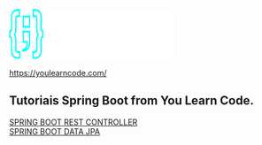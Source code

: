 <img width="300" height="90" loading="lazy" src="img_1.png" />  

https://youlearncode.com/

<h2>Tutoriais Spring Boot from You Learn Code.</h2>


[SPRING BOOT REST CONTROLLER](https://github.com/andresouza44/youLearnCode/tree/main/spring-boot-rest-controller-tutorial)
<br>
[SPRING BOOT DATA JPA](SpringBootJPA)


